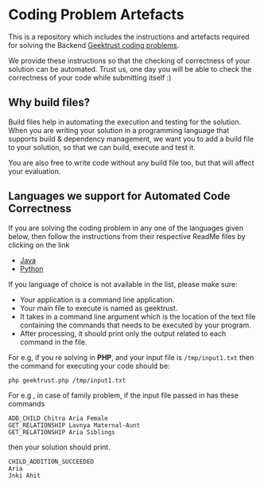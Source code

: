 # Coding Problem Artefacts

This is a repository which includes the instructions and artefacts required for solving the Backend [Geektrust coding problems](https://www.geektrust.in/coding-problem). 

We provide these instructions so that the checking of correctness of your solution can be automated. Trust us, one day you will be able to check the correctness of your code while submitting itself :)

## Why build files?

Build files help in automating the execution and testing for the solution. When you are writing your solution in a programming language that supports build & dependency management, we want you to add a build file to your solution, so that we can build, execute and test it.

You are also free to write code without any build file too, but that will affect your evaluation.

## Languages we support for Automated Code Correctness

If you are solving the coding problem in any one of the languages given below, then follow the instructions from their respective ReadMe files by clicking on the link

* [Java](Java/README.md)
* [Python](Python/README.md)


If you language of choice is not available in the list, please make sure:
* Your application is a command line application.
* Your main file to execute is named as geektrust.<file ext>
* It takes in a command line argument which is the location of the text file containing the commands that needs to be executed by your program.
* After processing, it should print only the output related to each command in the file.

For e.g, if you re solving in **PHP**, and your input file is `/tmp/input1.txt` then the command for executing your code should be:

```php geektrust.php /tmp/input1.txt```


For e.g , in case of family problem, if the input file passed in has these commands 

```
ADD_CHILD Chitra Aria Female 
GET_RELATIONSHIP Lavnya Maternal-Aunt 
GET_RELATIONSHIP Aria Siblings
```

then your solution should print.
```
CHILD_ADDITION_SUCCEEDED 
Aria 
Jnki Ahit
```
